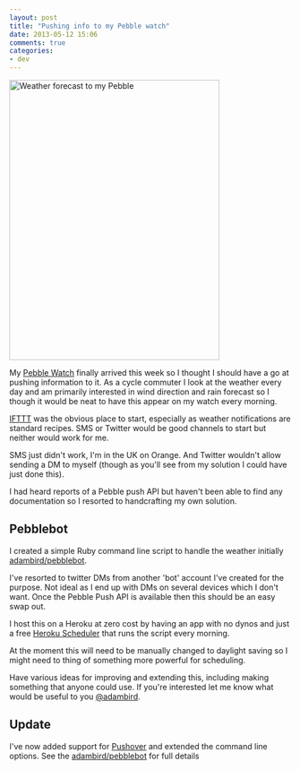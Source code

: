 ```yaml
---
layout: post
title: "Pushing info to my Pebble watch"
date: 2013-05-12 15:06
comments: true
categories: 
- dev
---
```


<a href="http://www.flickr.com/photos/adambird/8730919595/" title="Weather forecast to my Pebble by adamebird, on Flickr"><img src="http://farm8.staticflickr.com/7283/8730919595_b631670ee7.jpg" width="375" height="500" alt="Weather forecast to my Pebble"></a>

My [Pebble Watch](http://getpebble.com) finally arrived this week so I thought I should have a go at pushing information to it. As a cycle commuter I look at the weather every day and am primarily interested in wind direction and rain forecast so I though it would be neat to have this appear on my watch every morning.
<!-- more -->
[IFTTT](http://ifttt.com) was the obvious place to start, especially as weather notifications are standard recipes. SMS or Twitter would be good channels to start but neither would work for me.

SMS just didn't work, I'm in the UK on Orange. And Twitter wouldn't allow sending a DM to myself (though as you'll see from my solution I could have just done this). 

I had heard reports of a Pebble push API but haven't been able to find any documentation so I resorted to handcrafting my own solution.

## Pebblebot

I created a simple Ruby command line script to handle the weather initially [adambird/pebblebot](https://github.com/adambird/pebblebot). 

I've resorted to twitter DMs from another 'bot' account I've created for the purpose. Not ideal as I end up with DMs on several devices which I don't want. Once the Pebble Push API is available then this should be an easy swap out.

I host this on a Heroku at zero cost by having an app with no dynos and just a free [Heroku Scheduler](https://addons.heroku.com/scheduler) that runs the script every morning.

At the moment this will need to be manually changed to daylight saving so I might need to thing of something more powerful for scheduling.

Have various ideas for improving and extending this, including making something that anyone could use. If you're interested let me know what would be useful to you [@adambird](http://twitter.com/adambird).

## Update

I've now added support for [Pushover](http://pushover.net) and extended the command line options. See the [adambird/pebblebot](https://github.com/adambird/pebblebot) for full details
